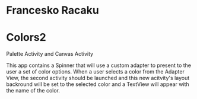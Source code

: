 # Francesko Racaku
# Colors2
Palette Activity and Canvas Activity

This app contains a Spinner that will use a custom adapter to present to the user 
a set of color options. 
When a user selects a color from the Adapter View, the second activity should be
launched and this new acitvity's layout backround will be set to the selected color
and a TextView will appear with the name of the color. 
